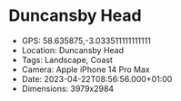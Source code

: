 # Duncansby Head

- GPS: 58.635875,-3.033511111111111
- Location: Duncansby Head
- Tags: Landscape, Coast
- Camera: Apple iPhone 14 Pro Max
- Date: 2023-04-22T08:56:56.000+01:00
- Dimensions: 3979x2984
